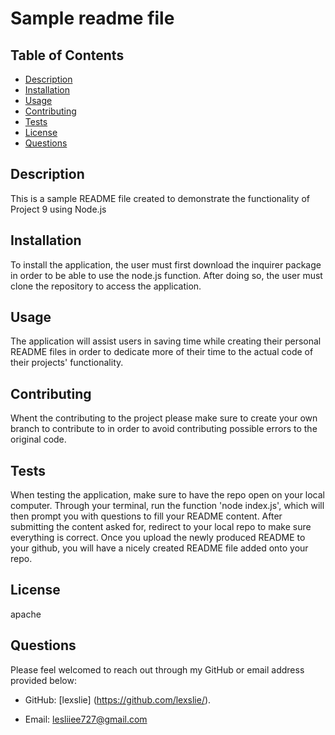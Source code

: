 
# Sample readme file

## Table of Contents
* [Description](#description)
* [Installation](#installation)
* [Usage](#usage)
* [Contributing](#contributing)
* [Tests](#tests)
* [License](#license)
* [Questions](#questions)

## Description
This is a sample README file created to demonstrate the functionality of Project 9 using Node.js

## Installation
To install the application, the user must first download the inquirer package in order to be able to use the node.js function. After doing so, the user must clone the repository to access the application.

## Usage
The application will assist users in saving time while creating their personal README files in order to dedicate more of their time to the actual code of their projects' functionality. 

## Contributing
Whent the contributing to the project please make sure to create your own branch to contribute to in order to avoid contributing possible errors to the original code.

## Tests
When testing the application, make sure to have the repo open on your local computer. Through your terminal, run the function 'node index.js', which will then prompt you with questions to fill your README content. After submitting the content asked for, redirect to your local repo to make sure everything is correct. Once you upload the newly produced README to your github, you will have a nicely created README file added onto your repo.

## License 
apache 

## Questions
Please feel welcomed to reach out through my GitHub or email address provided below:

- GitHub: [lexslie] 
(https://github.com/lexslie/).

- Email: lesliiee727@gmail.com
